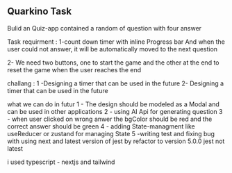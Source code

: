 ## Quarkino Task

Bulid an Quiz-app contained a random of question with four answer

Task requirment :
1-count down timer with inline Progress bar And when the user could not answer, it will be automatically moved to the next question

2- We need two buttons, one to start the game and the other at the end to reset the game when the user reaches the end

challang :
1 -Designing a timer that can be used in the future
2- Designing a timer that can be used in the future


what we can do in futur 
1 -  The design should be modeled as a Modal and can be used in other applications 
2 -  using AI Api for generating question
3 -  when user clicked on wrong anwer the bgColor should be red and the correct answer should be green
4 - adding State-managment like useReducer or zustand for managing State
5 -writing test and fixing bug with using next and latest version of jest by refactor to version 5.0.0 jest not latest


i used typescript - nextjs and tailwind 